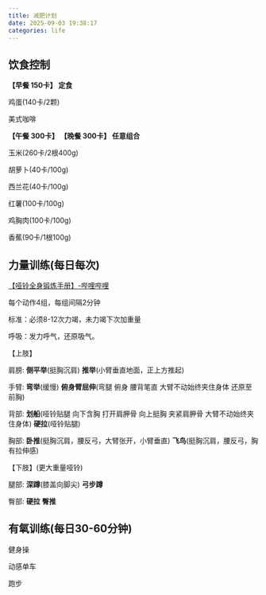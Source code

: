 ```yaml
---
title: 减肥计划
date: 2025-09-03 19:38:17
categories: life
---
```



## 饮食控制

__【早餐 150卡】 定食__

鸡蛋(140卡/2颗)

美式咖啡

__【午餐 300卡】 【晚餐 300卡】 任意组合__

玉米(260卡/2根400g)

胡萝卜(40卡/100g)

西兰花(40卡/100g)

红薯(100卡/100g)

鸡胸肉(100卡/100g)

香蕉(90卡/1根100g)

## 力量训练(每日每次)

[【哑铃全身锻炼手册】-哔哩哔哩](https://b23.tv/6yZYsyv)

每个动作4组，每组间隔2分钟

标准：必须8-12次力竭，未力竭下次加重量

呼吸：发力呼气，还原吸气。

【上肢】

肩膀:
__侧平举__(挺胸沉肩)
__推举__(小臂垂直地面，正上方推起)

手臂:
__弯举__(缓慢)
__俯身臂屈伸__(弯腿 俯身 腰背笔直 大臂不动始终夹住身体 还原至前胸)

背部:
__划船__(哑铃贴腿 向下含胸 打开肩胛骨 向上挺胸 夹紧肩胛骨 大臂不动始终夹住身体)
__硬拉__(哑铃贴腿)

胸部:
__卧推__(挺胸沉肩，腰反弓，大臂张开，小臂垂直)
__飞鸟__(挺胸沉肩，腰反弓，胸有拉伸感)

【下肢】(更大重量哑铃)

腿部:
__深蹲__(膝盖向脚尖)
__弓步蹲__

臀部:
__硬拉__
__臀推__

## 有氧训练(每日30-60分钟)

健身操

动感单车

跑步
